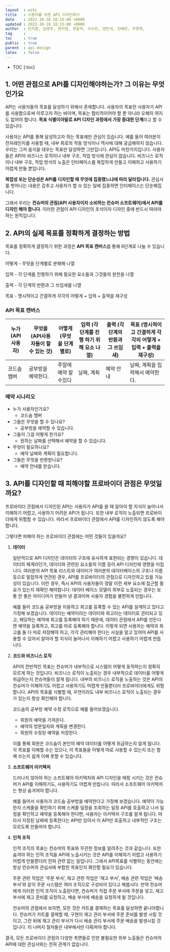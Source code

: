 ```yaml
---
layout  : wiki
title   : 사용자를 위한 API 디자인하기
date    : 2022-10-18 18:15:00 +0900
updated : 2022-10-18 18:15:00 +0900
author  : 안지환, 임영후, 한지영, 한윤석, 이수빈, 양민석, 안예린, 우종혁,
tag     : 
toc     : true
public  : true
parent  : api-design
latex   : false
---
```

* TOC
{:toc}

## 1. 어떤 관점으로 API를 디자인해야하는가? 그 이유는 무엇인가요

API는 사용자들의 목표를 달성하기 위해서 존재합니다. 사용자의 목표란 사용자가 API를 사용함으로써 이루고자 하는 바이며, 목표는 합리적이어야 할 뿐 아니라 오해의 여지도 없어야 합니다. **목표 식별이야말로 API 디자인 과정에서 가장 중대한 단계**라고 할 수 있습니다.

사용자는 API를 통해 달성하고자 하는 목표에만 관심이 있습니다. 예를 들어 여러분이 전자레인지를 사용할 때, 내부 회로의 작동 방식이나 역사에 대해 궁금해하지 않습니다. 우리는 그저 음식을 데우는 목표만 달성하면 그만입니다. API도 마찬가지입니다. 사용자들은 API의 비즈니스 로직이나 내부 구조, 작업 방식에 관심이 없습니다. 비즈니스 로직이나 내부 구조, 작업 방식의 노출은 인터페이스를 복잡하게 만들고 이해하고 사용하기 어렵게 만들 뿐입니다.

**복잡성 또는 단순성은 API를 디자인할 때 무엇에 집중했느냐에 따라 달라집니다.** 관심사를 벗어나는 내용은 감추고 사용자가 할 수 있는 일에 집중하면 인터페이스는 단순해집니다.

그래서 우리는 **컨슈머의 관점(API 사용자이자 소비하는 컨슈머 소프트웨어)에서 API를 디자인 해야 합니다**. 이러한 관점이 API 디자인의 초석이자 디자인 중에 반드시 따라야 하는 원칙입니다.

## 2. API의 실제 목표를 정확하게 결정하는 방법

목표를 정확하게 결정하기 위한 과정은 **API 목표 캔버스**를 통해 6단계로 나눌 수 있습니다.

어떻게 - 무엇을 단계별로 분해해 나열

입력 - 각 단계를 진행하기 위해 필요한 요소들과 그것들의 원천을 나열 

출력 - 각 단계의 반환과 그 쓰임새를 나열

목표 - 명시적이고 간결하게 각각의 어떻게 + 입력 + 출력을 재구성

### API 목표 캔버스

| 누가 (API 사용자) | 무엇을  (API사용자들이 할 수 있는 것) | 어떻게 (무엇을 단계별로) | 입력 (각 단계를 진행 하기 위해 요소 나열) | 출력 (각 단계의 반환과 그 쓰임새) | 목표 (명시적이고 간결하게 각각의 어떻게 + 입력 + 출력을 재구성) |
| --- | --- | --- | --- | --- | --- |
| 코드숨 멤버 | 공부방을 예약한다. | 주말에 예약 할수있다 | 날짜, 계획 | 예약 안내 | 날짜, 계획을 입력해서 예약한다. |

### 예약 시나리오

- 누가 사용자인가요?
    - 코드숨 멤버
- 그들은 무엇을 할 수 있나요?
    - 공부방을 예약할 수 있습니다.
- 그들이 그걸 어떻게 한가요?
    - 원하는 날짜를 선택해서 예약을 할 수 있습니다.
- 무엇이 필요하나요?
    - 예약 날짜와 계획이 필요합니다.
- 그들은 무엇을 반환받나요?
    - 예약 안내를 받습니다.

## 3. API를 디자인할 때 피해야할 프로바이더 관점은 무엇일까요?

프로바이더 관점에서 디자인된 API는 사용자가 API를 쓸 때 알아야 할 지식이 늘어나서 이해하기 어렵고, 사용하기 어려운 API가 됩니다. 또한 내부 로직이 노출되면 프로바이더에게 위험할 수 있습니다.
따라서 프로바이더 관점에서 API를 디자인하지 않도록 해야 합니다.

그렇다면 피해야 하는 프로바이더 관점에는 어떤 것들이 있을까요?

1. **데이터**
    
    일반적으로 API 디자인은 데이터의 구조에 유사하게 표현되는 경향이 있습니다. 데이터의 체계라던가, 데이터와 관련된 요소들의 이름 등이 API 디자인에 영향을 미칩니다. 여러분의 API 목표 리스트와 데이터가 여러분의 데이터베이스의 구조나 이름 등으로 밀접하게 연관된 경우, API를 프로바이더의 관점으로 디자인하고 있을 가능성이 있습니다. 이런 경우, 즉시 API의 사용자들이 정말 이런 세부 요소에 접근할 필요가 있는지 재확인 해야합니다. 데이터 베이스 모델이 외부로 노출되는 경우는 보통 안 좋은 아이디어가 만들어 낸 결과이며 사용자 경험을 불편하게 만듭니다.
    
    예를 들어 코드숨 공부방을 이용하고 회고를 등록할 수 있는 API를 설계하고 있다고 가정해 보겠습니다. 데이터는 예약이라는 데이터와 회고라는 데이터로 관리되고 있고, 해당하는 예약에 회고를 등록해야 하기 때문에, 데이터 관점에서 API를 만든다면 예약을 등록하고, 회고를 따로 등록해야 합니다. 이렇게 되면 사용자는 예약과 회고를 둘 다 따로 저장해야 하고, 각각 관리해야 한다는 사실을 알고 있어야 API를 사용할 수 있어서 알아야 할 지식이 늘어나서 이해하기 어렵고 사용하기 어렵게 만듭니다.
    

1. **코드와 비즈니스 로직**
    
    API의 전반적인 목표는 컨슈머가 내부적으로 시스템이 어떻게 동작하는지 정확히 모르게 하는 것입니다. 비즈니스 로직이 노출되는 경우 내부적으로 데이터를 어떻게 취급하는지 컨슈머들이 알게 됩니다. 내부의 비즈니스 로직을 노출하는 것은 API의 컨슈머가 이해하기도 어렵고 사용하기도 어렵게 만들뿐더러 프로바이더에게도 위험합니다. API의 목표를 식별할 때, 우연이라도 내부 비즈니스 로직이 노출되는 경우가 있는지 항상 확인해야 합니다.
    
    코드숨의 공부방 예약 수정 로직으로 예를 들어보겠습니다.
    
    - 회원의 예약을 가져온다.
    - 예약의 방문일자와 계획을 변경한다.
    - 회원의 수정된 예약을 저장한다.
    
    이를 통해 회원은 코드숨이 본인의 예약 데이터를 어떻게 취급하는지 알게 됩니다. 각 목표를 이해할 수는 있으나, 이 목표들을 어떻게 따로 사용할 수 있는지 또는 함께 쓰는지 쉽게 이해 못할 수 있습니다.
    

1. **소프트웨어 아키텍처**
    
    드러나지 않아야 하는 소프트웨어 아키텍처와 API 디자인을 매핑 시키는 것은 컨슈머가 API를 이해하기도, 사용하기도 어렵게 만듭니다. 따라서 소프트웨어 아키텍처는 항상 숨겨져야 합니다.
    
    예를 들어서 사용자가 코드숨 공부방을 예약한다고 가정해 보겠습니다. 예약이 가능한지 스케줄을 확인하기 위해 스케줄 일정을 조회하는 일정 API를 호출하고 나서 일정을 확인하고 예약을 등록해야 한다면, 사용자는 아키텍처 구조를 알게 됩니다. 따라서 지정된 날짜에 등록한다는 API만 있어서 이 API만 호출하고 내부적인 구조는 모르도록 만들어야 합니다.
    

1. **인적 조직**
    
    인적 조직의 목표는 컨슈머의 목표와 무관한 정보를 알려주는 것과 같습니다. 또한 숨겨야 하는 인적 조직을 API에 노출시키는 것은 API를 이해햐기 어렵고 사용하기 어렵게 만들뿐더러 전혀 관련 없는 일입니다. 그래서 API목표를 식별하는 동안에는 항상 컨슈머의 관심사에 부합한 목표인지 확인할 필요가 있습니다.
    
    주문 관련 작업은 ‘주문 부서’, 재고 관련 작업은 ‘재고 부서’, 배송 관련 작업은 ‘배송 부서’와 같이 주문 시스템은 여러 조직으로 구성되어 있다고 해봅시다. 만약 컨슈머에게 이러한 인적 조직이 노출된다면, 컨슈머가 직접 주문 부서에 주문을 넣고, 재고 부서에 재고 준비를 요청하고, 배송 부서에 배송을 요청하게 될 것입니다. 
    
    컨슈머의 관점에서 보자면, 모든 것은 카트를 결제하는 목표를 달성하면 끝나야합니다. 컨슈머가 카트를 결제할 때, 구현이 재고 관리 부서에 주문 준비를 발생 시킬 것이고, 그런 뒤에 재고 관리 부서가 다시 배송 관리 부서에 주문 배송을 발생시킬 것입니다. 이 나머지 절차들은 내부에서만 다뤄져야 합니다.
    

결국, 모든 프로바이더 관점의 다양한 측면들로 인한 불필요한 외부 노출들은 컨슈머의 API에 대한 관심사와는 전혀 관계가 없습니다.